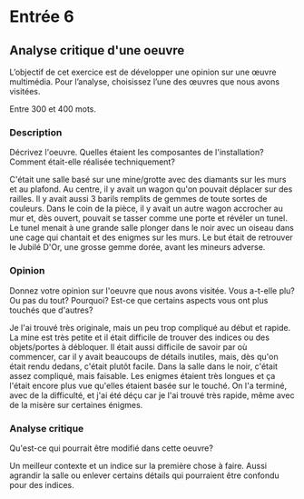 # Entrée 6
## Analyse critique d'une oeuvre

L’objectif de cet exercice est de développer une opinion sur une œuvre multimédia. Pour l’analyse, choisissez l’une des œuvres que nous avons visitées. 

Entre 300 et 400 mots. 

### Description
Décrivez l'oeuvre. Quelles étaient les composantes de l'installation? Comment était-elle réalisée techniquement? 

C'était une salle basé sur une mine/grotte avec des diamants sur les murs et au plafond. Au centre, il y avait un wagon qu'on pouvait déplacer sur des railles. Il y avait aussi 3 barils remplits de gemmes de toute sortes de couleurs. Dans le coin de la pièce, il y avait un autre wagon accrocher au mur et, dès ouvert, pouvait se tasser comme une porte et révéler un tunel. Le tunel menait à une grande salle plonger dans le noir avec un oiseau dans une cage qui chantait et des enigmes sur les murs. Le but était de retrouver le Jubilé D'Or, une grosse gemme dorée, avant les mineurs adverse.

### Opinion
Donnez votre opinion sur l'oeuvre que nous avons visitée. Vous a-t-elle plu? Ou pas du tout? Pourquoi? Est-ce que certains aspects vous ont plus touchés que d'autres? 

Je l'ai trouvé très originale, mais un peu trop compliqué au début et rapide. La mine est très petite et il était difficile de trouver des indices ou des objets/portes à débloquer. Il était aussi difficile de savoir par où commencer, car il y avait beaucoups de détails inutiles, mais, dès qu'on était rendu dedans, c'était plutôt facile. Dans la salle dans le noir, c'était assez compliqué, mais faisable. Les enigmes étaient très longues et ça l'était encore plus vue qu'elles étaient basée sur le touché. On l'a terminé, avec de la difficulté, et j'ai été déçu car je l'ai trouvé très rapide, même avec de la misère sur certaines énigmes.

### Analyse critique
Qu'est-ce qui pourrait être modifié dans cette oeuvre?

Un meilleur contexte et un indice sur la première chose à faire. Aussi agrandir la salle ou enlever certains détails qui pourraient être confondu pour des indices.

